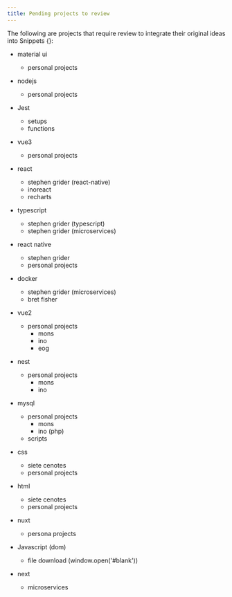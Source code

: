 ```yaml
---
title: Pending projects to review
---
```


The following are projects that require review to integrate
their original ideas into Snippets {}:

* material ui 
    * personal projects
* nodejs
    * personal projects
* Jest
    * setups
    * functions
* vue3
    * personal projects
* react
    * stephen grider (react-native)
    * inoreact
    * recharts
* typescript
    * stephen grider (typescript)
    * stephen grider (microservices)
* react native
    * stephen grider
    * personal projects
* docker
    * stephen grider (microservices)
    * bret fisher
* vue2
    * personal projects
        * mons
        * ino
        * eog
* nest
    * personal projects
      * mons
      * ino
* mysql 
    * personal projects
      * mons
      * ino (php)
    * scripts
* css
    * siete cenotes
    * personal projects
* html
    * siete cenotes
    * personal projects
* nuxt  
    * persona projects
  
* Javascript (dom)
    * file download (window.open('#blank'))
  
* next
    * microservices
    

